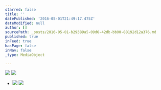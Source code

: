 ```yaml
---
starred: false
title: ''
datePublished: '2016-05-01T21:49:17.475Z'
dateModified: null
author: []
sourcePath: _posts/2016-05-01-b29389a5-09d6-42db-bb00-88192d12a376.md
published: true
inFeed: true
hasPage: false
inNav: false
_type: MediaObject

---
```

![](https://the-grid-user-content.s3-us-west-2.amazonaws.com/927be1fc-e8af-4972-81e1-bcc5ebb6037b.jpg)
![](https://the-grid-user-content.s3-us-west-2.amazonaws.com/22745b58-6eea-43b8-9f02-4f39de4dd4ea.jpg)

* ![](https://the-grid-user-content.s3-us-west-2.amazonaws.com/1cb15c5b-0511-4d1a-b128-06e5df72d77c.jpg)
![](https://the-grid-user-content.s3-us-west-2.amazonaws.com/df338181-a17a-4628-b214-6b846bdc1446.jpg)